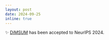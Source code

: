 ```yaml
---
layout: post
date: 2024-09-25
inline: true
---
```


:sparkles: [DiMSUM]() has been accepted to NeurIPS 2024.
